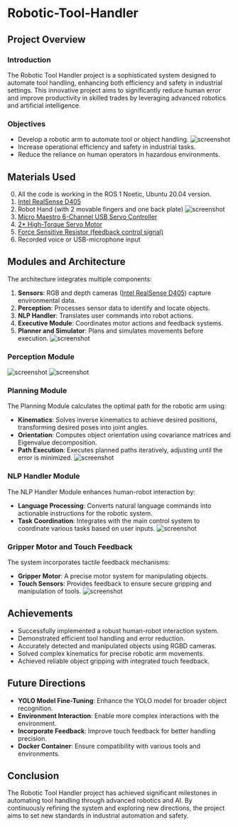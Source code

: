 # Robotic-Tool-Handler
## Project Overview
### Introduction
The Robotic Tool Handler project is a sophisticated system designed to automate tool handling, enhancing both efficiency and safety in industrial settings. This innovative project aims to significantly reduce human error and improve productivity in skilled trades by leveraging advanced robotics and artificial intelligence.

### Objectives
- Develop a robotic arm to automate tool or object handling.
![screenshot](https://github.com/haixizhang/Robotic-Tool-Handler/blob/main/Doc/Objects1.jpg)
- Increase operational efficiency and safety in industrial tasks.
- Reduce the reliance on human operators in hazardous environments.

## Materials Used
0. All the code is working in the ROS 1 Noetic, Ubuntu 20.04 version.
1. [Intel RealSense D405](https://www.intelrealsense.com/depth-camera-d405/)
2. Robot Hand (with 2 movable fingers and one back plate)
![screenshot](https://github.com/haixizhang/Robotic-Tool-Handler/blob/main/Doc/Robot.jpg)
3. [Micro Maestro 6-Channel USB Servo Controller](https://www.pololu.com/product/1350)
4. [2* High-Torque Servo Motor](https://www.pololu.com/product/3429)
5. [Force Sensitive Resistor (feedback control signal)](https://cdn-learn.adafruit.com/downloads/pdf/force-sensitive-resistor-fsr.pdf)
6. Recorded voice or USB-microphone input

## Modules and Architecture
The architecture integrates multiple components:
1. **Sensors**: RGB and depth cameras ([Intel RealSense D405](https://www.intelrealsense.com/depth-camera-d405/)) capture environmental data.
2. **Perception**: Processes sensor data to identify and locate objects.
3. **NLP Handler**: Translates user commands into robot actions.
4. **Executive Module**: Coordinates motor actions and feedback systems.
5. **Planner and Simulator**: Plans and simulates movements before execution.
![screenshot](https://github.com/haixizhang/Robotic-Tool-Handler/blob/main/Doc/arch.png)


### Perception Module
![screenshot](https://github.com/haixizhang/Robotic-Tool-Handler/blob/main/Doc/perception.jpg)
![screenshot](https://github.com/haixizhang/Robotic-Tool-Handler/blob/main/Doc/yolo.png)

### Planning Module
The Planning Module calculates the optimal path for the robotic arm using:
- **Kinematics**: Solves inverse kinematics to achieve desired positions, transforming desired poses into joint angles.
- **Orientation**: Computes object orientation using covariance matrices and Eigenvalue decomposition.
- **Path Execution**: Executes planned paths iteratively, adjusting until the error is minimized.
![screenshot](https://github.com/haixizhang/Robotic-Tool-Handler/blob/main/Doc/plan.png)

### NLP Handler Module
The NLP Handler Module enhances human-robot interaction by:
- **Language Processing**: Converts natural language commands into actionable instructions for the robotic system.
- **Task Coordination**: Integrates with the main control system to coordinate various tasks based on user inputs.
![screenshot](https://github.com/haixizhang/Robotic-Tool-Handler/blob/main/Doc/nlp.png)

### Gripper Motor and Touch Feedback
The system incorporates tactile feedback mechanisms:
- **Gripper Motor**: A precise motor system for manipulating objects.
- **Touch Sensors**: Provides feedback to ensure secure gripping and manipulation of tools.
![screenshot](https://github.com/haixizhang/Robotic-Tool-Handler/blob/main/Doc/motor.png)

## Achievements
- Successfully implemented a robust human-robot interaction system.
- Demonstrated efficient tool handling and error reduction.
- Accurately detected and manipulated objects using RGBD cameras.
- Solved complex kinematics for precise robotic arm movements.
- Achieved reliable object gripping with integrated touch feedback.

## Future Directions
- **YOLO Model Fine-Tuning**: Enhance the YOLO model for broader object recognition.
- **Environment Interaction**: Enable more complex interactions with the environment.
- **Incorporate Feedback**: Improve touch feedback for better handling precision.
- **Docker Container**: Ensure compatibility with various tools and environments.

## Conclusion
The Robotic Tool Handler project has achieved significant milestones in automating tool handling through advanced robotics and AI. By continuously refining the system and exploring new directions, the project aims to set new standards in industrial automation and safety.

